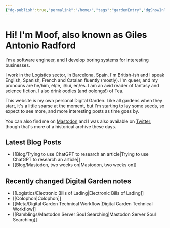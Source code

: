 ```yaml
---
{"dg-publish":true,"permalink":"/home/","tags":"gardenEntry","dgShowInlineTitle":false}
---
```



# Hi! I'm Moof, also known as Giles Antonio Radford 
I'm a software engineer, and I develop boring systems for interesting businesses. 

I work in the Logistics sector, in Barcelona, Spain. I'm British-ish and I speak English, Spanish, French and Catalan fluently (mostly). I'm queer, and my pronouns are he/him, él/le, il/lui, en/es. I am an avid reader of fantasy and science fiction. I also drink oodles (and oolongs!) of Tea.

This website is my own personal Digital Garden. Like all gardens when they start, it's a little sparse at the moment, but I'm starting to lay some seeds, so expect to see more, and more interesting posts as time goes by.

You can also find me on <a rel="me" href="https://mas.to/@moof" target="_blank" class="external-link">Mastodon</a> and I was also available on [Twitter](https://twitter.com/moof), though that's more of a historical archive these days.

## Latest Blog Posts
- [[Blog/Trying to use ChatGPT to research an article\|Trying to use ChatGPT to research an article]]
- [[Blog/Mastodon, two weeks on\|Mastodon, two weeks on]]

## Recently changed Digital Garden notes
- [[Logistics/Electronic Bills of Lading\|Electronic Bills of Lading]]
- [[Colophon\|Colophon]]
- [[Meta/Digital Garden Technical Workflow\|Digital Garden Technical Workflow]]
- [[Ramblings/Mastodon Server Soul Searching\|Mastodon Server Soul Searching]]
